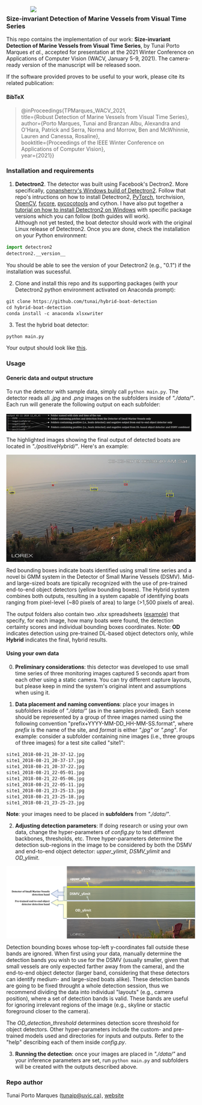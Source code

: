 <img width="440px" align="right" src="https://i.imgur.com/r7IpzX8.jpg">  

### Size-invariant Detection of Marine Vessels from Visual Time Series

This repo contains the implementation of our work: **Size-invariant Detection of Marine Vessels from Visual Time Series**, by Tunai Porto Marques *et al.*, accepted for presentation at the 2021 Winter Conference on Applications of Computer Vision (WACV, January 5-9, 2021). The camera-ready version of the manuscript will be released soon. 

If the software provided proves to be useful to your work, please cite its related publication: 

#### BibTeX

>    @inProceedings{TPMarques_WACV_2021,    
>      title={Robust Detection of Marine Vessels from Visual Time Series},    
>      author={Porto Marques, Tunai and Branzan Albu, Alexandra and O'Hara, Patrick and Serra, Norma and Morrow, Ben and McWhinnie, Lauren and Canessa, Rosaline},    
>      booktitle={Proceedings of the IEEE Winter Conference on Applications of Computer Vision},      
>      year={2021}}

### Installation and requirements

1. **Detectron2**. The detector was built using Facebook's Dectron2. More specifically, [conansherry's Windows build of Detectron2](https://github.com/conansherry/detectron2). Follow that repo's intructions on how to install Detectron2, [PyTorch](https://pytorch.org/get-started/locally/), torchvision, [OpenCV](https://anaconda.org/conda-forge/opencv), [fvcore](https://github.com/facebookresearch/fvcore), [pycocotools](https://github.com/philferriere/cocoapi.git#subdirectory=PythonAPI) and cython. I have also put together a [tutorial on how to install Detectron2 on Windows](https://github.com/tunai/hybrid-boat-detection/blob/master/install_detectron2_win10.md) with specific package versions which you can follow (both guides will work).  
Although not yet tested, the boat detector should work with the original Linux release of Detectron2. Once you are done, check the installation on your Python environment: 
        
```python
import detectron2
detectron2.__version__
```
You should be able to see the version of your Detectron2 (e.g., "0.1") if the installation was sucessful. 

2. Clone and install this repo and its supporting packages (with your Detectron2 python environment activated on Anaconda prompt):
```
git clone https://github.com/tunai/hybrid-boat-detection
cd hybrid-boat-detection
conda install -c anaconda xlsxwriter
```
3. Test the hybrid boat detector:
```python
python main.py
```       
Your output should look like [this](https://github.com/tunai/storage/blob/master/images/hybrid-boat-detector/in-line-output.jpg?raw=true).

### Usage

#### Generic data and output structure

To run the detector with sample data, simply call ```python main.py```. The detector reads all *.jpg* and *.png* images on the subfolders inside of *"./data/"*. Each run will generate the following output on each subfolder: 

<img align="center" src="https://github.com/tunai/storage/blob/master/images/hybrid-boat-detector/output_structure.jpg?raw=true">  

The highlighted images showing the final output of detected boats are located in *"./positiveHybrid/"*. Here's an example: 

<img align="center" src="https://github.com/tunai/storage/blob/master/images/hybrid-boat-detector/example_detection.jpg?raw=true">  

Red bounding boxes indicate boats identified using small time series and a novel bi GMM system in the Detector of Small Marine Vessels (DSMV). Mid- and large-sized boats are tipically recognized with the use of pre-trained end-to-end object detectors (yellow bounding boxes). The Hybrid system combines both outputs, resulting in a system capable of identifying boats ranging from pixel-level (~80 pixels of area) to large (>1,500 pixels of area).  

The output folders also contain two *.xlsx* spreadsheets ([example](https://github.com/tunai/storage/blob/master/images/hybrid-boat-detector/example_spr.jpg?raw=true)) that specify, for each image, how many boats were found, the detection certainty scores and individual bounding boxes coordinates. 
Note: **OD** indicates detection using pre-trained DL-based object detectors only, while **Hybrid** indicates the final, hybrid results. 

#### Using your own data

0. **Preliminary considerations**: this detector was developed to use small time series of three monitoring images captured 5 seconds apart from each other using a static camera. You can try different capture layouts, but please keep in mind the system's original intent and assumptions when using it. 

1. **Data placement and naming conventions**: place your images in subfolders inside of *"./data/"* (as in the samples provided). Each scene should be represented by a group of three images named using the following convention "prefix+YYYY-MM-DD_HH-MM-SS.format", where *prefix* is the name of the site, and *format* is either *".jpg"* or *".png"*. For example: consider a subfolder containing nine images (i.e., three groups of three images) for a test site called "site1": 
```
site1_2018-08-21_20-37-12.jpg
site1_2018-08-21_20-37-17.jpg
site1_2018-08-21_20-37-22.jpg
site1_2018-08-21_22-05-01.jpg
site1_2018-08-21_22-05-06.jpg
site1_2018-08-21_22-05-11.jpg
site1_2018-08-21_23-25-13.jpg
site1_2018-08-21_23-25-18.jpg
site1_2018-08-21_23-25-23.jpg
```
**Note**: your images need to be placed in **subfolders** from *"./data/"*. 

2. **Adjusting detection parameters**: If doing research or using your own data, change the hyper-parameters of *config.py* to test different backbones, thresholds, etc. Three hyper-parameters determine the detection sub-regions in the image to be considered by both the DSMV and end-to-end object detector: *upper_ylimit*, *DSMV_ylimit* and *OD_ylimit*. 

<img align="center" src="https://github.com/tunai/storage/blob/master/images/hybrid-boat-detector/bands.png?raw=true"> 

Detection bounding boxes whose top-left y-coordinates fall outside these bands are ignored. When first using your data, manually determine the detection bands you wish to use for the DSMV (usually smaller, given that small vessels are only expected farther away from the camera), and the end-to-end object detector (larger band, considering that these detectors can identify medium- and large-sized boats alike). These detection bands are going to be fixed throught a whole detection session, thus we recommend dividing the data into individual "layouts" (e.g., camera position), where a set of detection bands is valid. These bands are useful for ignoring irrelevant regions of the image (e.g., skyline or stactic foreground closer to the camera).  

The *OD_detection_threshold* determines detection score threshold for object detectors. Other hyper-parameters include the custom- and pre-trained models used and directories for inputs and outputs. Refer to the "help" describing each of them inside *config.py*.  

3. **Running the detection**: once your images are placed in *"./data/"* and your inference parameters are set, run ```python main.py``` and subfolders will be created with the outputs described above.

### Repo author

Tunai Porto Marques (tunaip@uvic.ca), [website](https://www.tunaimarques.com) 



